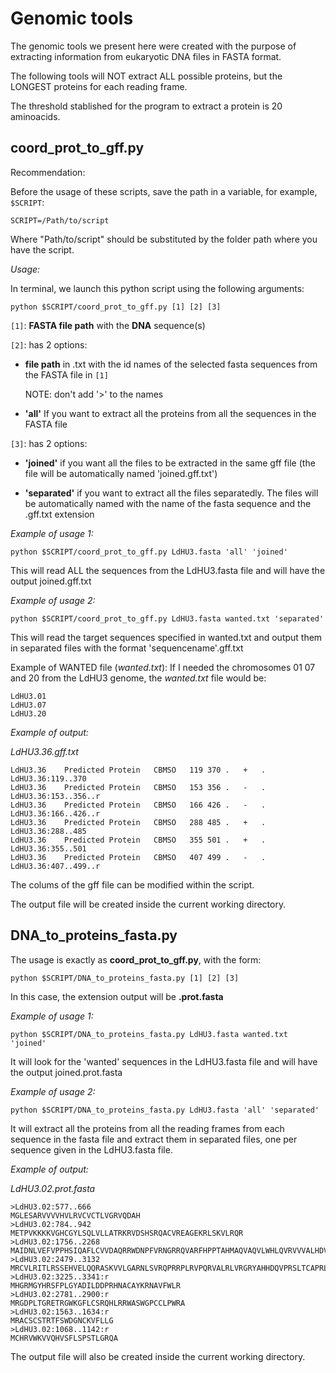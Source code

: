 # Genomic tools

The genomic tools we present here were created with the purpose of extracting information from eukaryotic DNA files in FASTA format.

The following tools will NOT extract ALL possible proteins, but the LONGEST proteins for each reading frame. 

The threshold stablished for the program to extract a protein is 20 aminoacids. 

## coord_prot_to_gff.py

Recommendation:

Before the usage of these scripts, save the path in a variable, for example, `$SCRIPT`:

`SCRIPT=/Path/to/script`

Where "Path/to/script" should be substituted by the folder path where you have the script.

_Usage:_

In terminal, we launch this python script using the following arguments:

`python $SCRIPT/coord_prot_to_gff.py [1] [2] [3]`

`[1]`: **FASTA file path** with the **DNA** sequence(s)

`[2]`: has 2 options:

- **file path** in .txt with the id names of the selected fasta sequences from the FASTA file in `[1]`

    NOTE: don't add '>' to the names

- **'all'**
If you want to extract all the proteins from all the sequences in the FASTA file


`[3]`: has 2 options:

- **'joined'** if you want all the files to be extracted in the same gff file (the file will be automatically named 'joined.gff.txt')
        
- **'separated'** if you want to extract all the files separatedly. 
The files will be automatically named with the name of the fasta sequence and the .gff.txt extension

_Example of usage 1:_

`python $SCRIPT/coord_prot_to_gff.py LdHU3.fasta 'all' 'joined'`

This will read ALL the sequences from the LdHU3.fasta file and will have the output joined.gff.txt

_Example of usage 2:_

`python $SCRIPT/coord_prot_to_gff.py LdHU3.fasta wanted.txt 'separated'`

This will read the target sequences specified in wanted.txt and output them in separated files with the format 'sequencename'.gff.txt

Example of WANTED file (_wanted.txt_): 
If I needed the chromosomes 01 07 and 20 from the LdHU3 genome, the _wanted.txt_ file would be:

```
LdHU3.01
LdHU3.07
LdHU3.20
```
_Example of output:_

_LdHU3.36.gff.txt_
```
LdHU3.36	Predicted Protein	CBMSO	119	370	.	+	.	LdHU3.36:119..370
LdHU3.36	Predicted Protein	CBMSO	153	356	.	-	.	LdHU3.36:153..356..r
LdHU3.36	Predicted Protein	CBMSO	166	426	.	-	.	LdHU3.36:166..426..r
LdHU3.36	Predicted Protein	CBMSO	288	485	.	+	.	LdHU3.36:288..485
LdHU3.36	Predicted Protein	CBMSO	355	501	.	+	.	LdHU3.36:355..501
LdHU3.36	Predicted Protein	CBMSO	407	499	.	-	.	LdHU3.36:407..499..r
```

The colums of the gff file can be modified within the script.

The output file will be created inside the current working directory.

## DNA_to_proteins_fasta.py

The usage is exactly as **coord_prot_to_gff.py**, with the form:

`python $SCRIPT/DNA_to_proteins_fasta.py [1] [2] [3]`

In this case, the extension output will be **.prot.fasta**

_Example of usage 1:_

`python $SCRIPT/DNA_to_proteins_fasta.py LdHU3.fasta wanted.txt 'joined'`

It will look for the 'wanted' sequences in the LdHU3.fasta file and will have the output joined.prot.fasta

_Example of usage 2:_

`python $SCRIPT/DNA_to_proteins_fasta.py LdHU3.fasta 'all' 'separated'`

It will extract all the proteins from all the reading frames from each sequence in the fasta file and extract them in separated files, one per sequence given in the LdHU3.fasta file.

_Example of output:_

_LdHU3.02.prot.fasta_
```
>LdHU3.02:577..666
MGLESARVVVVHVLRVCVCTLVGRVQDAH
>LdHU3.02:784..942
METPVKKKKVGHCGYLSQLVLLATRKRVDSHSRQACVREAGEKRLSKVLRQR
>LdHU3.02:1756..2268
MAIDNLVEFVPPHSIQAFLCVVDAQRRWDNPFVRNGRRQVARFHPPTAHMAQVAQVLWHLQVRVVVALHDVRHVWEGSVRVVQPYHDLLSHAYFRRETPRYRIAHFFFVVGLRSVKKSSHSELRWCSASCHNAADTWHTYCAAAVKAGVTGSDNWAERAARGEVPSTRLA
>LdHU3.02:2479..3132
MRCVLRITLRSSEHVELQQRASKVVLGARNLSVRQPRRPLRVPQRVALRLVRGRYAHHDQVPRSLTCAPRLRRVDEAALLRVRLDHPLPPRQFSCYVHVVRHARHGKQHGPHEAQRRRCCREHRKPFQPLVSRPVSGSPRIRSNRRSVRHIVEAHRAVLVDHAQRPRRQLITVQSHQRVIFRGSKTALCGRQPLSSSLVVHENRKRRWKLRFTGRLL
>LdHU3.02:3225..3341:r
MHGRMGYHRSFPLGYADILDDPRHNACAYKRNAVFWLR
>LdHU3.02:2781..2900:r
MRGDPLTGRETRGWKGFLCSRQHLRRWASWGPCCLPWRA
>LdHU3.02:1563..1634:r
MRACSCSTRTFSWDGNCKVFLLG
>LdHU3.02:1068..1142:r
MCHRVWKVVQHVSFLSPSTLGRQA
```

The output file will also be created inside the current working directory.




